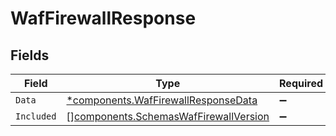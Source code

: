 # WafFirewallResponse


## Fields

| Field                                                                                          | Type                                                                                           | Required                                                                                       | Description                                                                                    |
| ---------------------------------------------------------------------------------------------- | ---------------------------------------------------------------------------------------------- | ---------------------------------------------------------------------------------------------- | ---------------------------------------------------------------------------------------------- |
| `Data`                                                                                         | [*components.WafFirewallResponseData](../../models/components/waffirewallresponsedata.md)      | :heavy_minus_sign:                                                                             | N/A                                                                                            |
| `Included`                                                                                     | [][components.SchemasWafFirewallVersion](../../models/components/schemaswaffirewallversion.md) | :heavy_minus_sign:                                                                             | N/A                                                                                            |